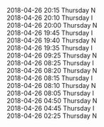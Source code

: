 2018-04-26 20:15 Thursday  N  
2018-04-26 20:10 Thursday  I  
2018-04-26 20:00 Thursday  N  
2018-04-26 19:45 Thursday  I  
2018-04-26 19:40 Thursday  N  
2018-04-26 19:35 Thursday  I  
2018-04-26 09:25 Thursday  N  
2018-04-26 08:25 Thursday  I  
2018-04-26 08:20 Thursday  N  
2018-04-26 08:15 Thursday  I  
2018-04-26 08:10 Thursday  N  
2018-04-26 08:05 Thursday  I  
2018-04-26 04:50 Thursday  N  
2018-04-26 04:45 Thursday  I  
2018-04-26 02:25 Thursday  N  
